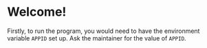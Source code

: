# Welcome!

Firstly, to run the program, you would need to have the environment variable
`APPID` set up. Ask the maintainer for the value of `APPID`.



